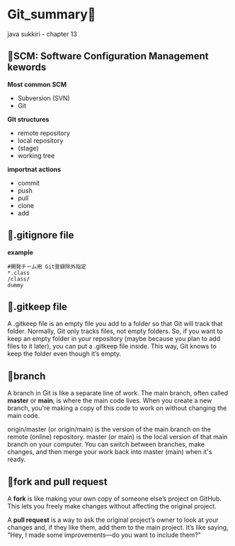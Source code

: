 # Git_summary📝
 
java sukkiri - chapter 13 

## 📎SCM: Software Configuration Management kewords 

**Most common SCM**

- Subversion (SVN)
- Git 

**GIt structures**
- remote repository 
- local repository 
- (stage)
- working tree

**importnat actions** 
- commit 
- push 
- pull 
- clone 
- add 

## 📎.gitignore file 

**example**
```
#開発チーム用 Git登録除外指定
*.class
/class/
dummy
```

## 📎.gitkeep file 

A .gitkeep file is an empty file you add to a folder so that Git will track that folder. Normally, Git only tracks files, not empty folders. So, if you want to keep an empty folder in your repository (maybe because you plan to add files to it later), you can put a .gitkeep file inside. This way, Git knows to keep the folder even though it’s empty.

## 📎branch 
A branch in Git is like a separate line of work. The main branch, often called **master** or **main**, is where the main code lives. When you create a new branch, you're making a copy of this code to work on without changing the main code.

origin/master (or origin/main) is the version of the main branch on the remote (online) repository.
master (or main) is the local version of that main branch on your computer.
You can switch between branches, make changes, and then merge your work back into master (main) when it's ready.

## 📎fork and pull request
A **fork** is like making your own copy of someone else’s project on GitHub. This lets you freely make changes without affecting the original project.

A **pull request** is a way to ask the original project’s owner to look at your changes and, if they like them, add them to the main project. It’s like saying, "Hey, I made some improvements—do you want to include them?"